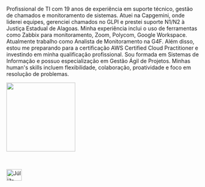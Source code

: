 Profissional de TI com 19 anos de experiência em suporte técnico, gestão de chamados e monitoramento de sistemas. Atuei na Capgemini, onde liderei equipes, gerenciei chamados no GLPI e prestei suporte N1/N2 à Justiça Estadual de Alagoas. Minha experiência inclui o uso de ferramentas como Zabbix para monitoramento, Zoom, Polycom, Google Workspace.
Atualmente trabalho como Analista de Monitoramento na G4F. Além disso, estou me preparando para a certificação AWS Certified Cloud Practitioner e investindo em minha qualificação profissional. Sou formada em Sistemas de Informação e possuo especialização em Gestão Ágil de Projetos. Minhas human's skills incluem flexibilidade, colaboração, proatividade e foco em resolução de problemas.

<div>
    <a href="https://github.com/juliakarla">
    <img height="180em" src="https://github-readme-stats.vercel.app/api?username=juliakarla&show_icons=true&theme=dark&include_all_commits=true&count_private=true"/>   
</div>
    
##

  <div style="display: inline_block"><br>
  <img align="center" alt="Júlia-AWS" height="30" width="40" src="https://cdn.jsdelivr.net/gh/devicons/devicon/icons/amazonwebservices/amazonwebservices-original.svg" />
  </div>    
    
##
